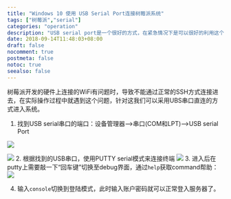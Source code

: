 ```yaml
---
title: "Windows 10 使用 USB Serial Port连接树莓派系统"
tags: ["树莓派","serial"]
categories: "operation"
description: "USB serial port是一个很好的方式，在紧急情况下是可以很好的利用这个方法进行系统扑救的。"
date: 2018-09-14T11:48:03+08:00
draft: false
nocomment: true
postmeta: false
notoc: true
seealso: false
---
```



树莓派开发的硬件上连接的WiFi有问题时，导致不能通过正常的SSH方式连接进去，在实际操作过程中就遇到这个问题，针对这我们可以采用UBS串口直连的方式进入系统。

1. 找到USB serial串口的端口：设备管理器-->串口(COM和LPT)-->USB serial Port

![](/img/win-manager.png)

![](/img/win-com-port.png)
2. 根据找到的USB串口，使用PUTTY serial模式来连接终端
![](/img/putty-serial-set.png)
3. 进入后在putty上需要敲一下“回车键”切换至debug界面，通过`help`获取command帮助：
![](/img/serial-help.png)

4. 输入`console`切换到登陆模式，此时输入账户密码就可以正常登入服务器了。

